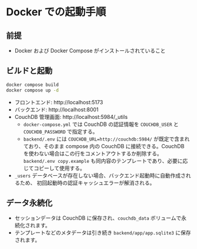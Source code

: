# Docker での起動手順

## 前提
- Docker および Docker Compose がインストールされていること

## ビルドと起動
```bash
docker compose build
docker compose up -d
```
- フロントエンド: http://localhost:5173
- バックエンド: http://localhost:8001
- CouchDB 管理画面: http://localhost:5984/_utils
  - `docker-compose.yml` では CouchDB の認証情報を `COUCHDB_USER` と `COUCHDB_PASSWORD` で指定する。
  - `backend/.env` には `COUCHDB_URL=http://couchdb:5984/` が既定で含まれており、そのまま compose 内の CouchDB に接続できる。CouchDB を使わない場合はこの行をコメントアウトするか削除する。`backend/.env copy.example` も同内容のテンプレートであり、必要に応じてコピーして使用する。
- `_users` データベースが存在しない場合、バックエンド起動時に自動作成されるため、
  初回起動時の認証キャッシュエラーが解消される。

## データ永続化
- セッションデータは CouchDB に保存され、`couchdb_data` ボリュームで永続化されます。
- テンプレートなどのメタデータは引き続き `backend/app/app.sqlite3` に保存されます。
